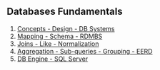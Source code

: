 ## Databases Fundamentals

1. [Concepts - Design - DB Systems](./day1/)
2. [Mapping - Schema - RDMBS](./day2/)
3. [Joins - Like - Normalization](./day3/)
4. [Aggregation - Sub-queries -  Grouping - EERD]()
5. [DB Engine - SQL Server]()
